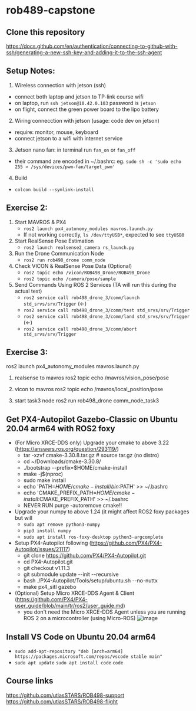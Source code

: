 # rob489-capstone
## Clone this repository
https://docs.github.com/en/authentication/connecting-to-github-with-ssh/generating-a-new-ssh-key-and-adding-it-to-the-ssh-agent
## Setup Notes:
1. Wireless connection with jetson (ssh)
 - connect both laptop and jetson to TP-link course wifi
 - on laptop, run `ssh jetson@10.42.0.103` password is `jetson`
 - on flight, connect the green power board to the lipo battery
2. Wiring connecction with jetson (usage: code dev on jetson)
 - require: monitor, mouse, keyboard
 - connect jetson to a wifi with internet service
3. Jetson nano fan: in terminal run `fan_on` or `fan_off`
 - their command are encoded in ~/.bashrc: eg. `sudo sh -c 'sudo echo 255 > /sys/devices/pwm-fan/target_pwm'`
4. Build
 - `colcon build --symlink-install`
## Exercise 2:
1. Start MAVROS & PX4
    - `ros2 launch px4_autonomy_modules mavros.launch.py`
    - If not working correctly, `ls /dev/ttyUSB*`, expected to see `ttyUSB0`
2. Start RealSense Pose Estimation
    - `ros2 launch realsense2_camera rs_launch.py`
3. Run the Drone Communication Node
    - `ros2 run rob498_drone comm_node`
4. Check VICON & RealSense Pose Data (Optional)
   - `ros2 topic echo /vicon/ROB498_Drone/ROB498_Drone`
   - `ros2 topic echo /camera/pose/sample`
4. Send Commands Using ROS 2 Services (TA will run this during the actual test)
   - `ros2 service call rob498_drone_3/comm/launch std_srvs/srv/Trigger` (<-)
   - `ros2 service call rob498_drone_3/comm/test std_srvs/srv/Trigger` 
   - `ros2 service call rob498_drone_3/comm/land std_srvs/srv/Trigger` (<-)
   - `ros2 service call rob498_drone_3/comm/abort std_srvs/srv/Trigger`

## Exercise 3:
ros2 launch px4_autonomy_modules mavros.launch.py
1. realsense to mavros
ros2 topic echo /mavros/vision_pose/pose

2. vicon to mavros
ros2 topic echo /mavros/local_position/pose

3. start task3 node 
ros2 run rob498_drone comm_node_task3


## Get PX4-Autopilot Gazebo-Classic on Ubuntu 20.04 arm64 with ROS2 foxy
- (For Micro XRCE-DDS only) Upgrade your cmake to above 3.22 (https://answers.ros.org/question/293119/)
    - tar -xzvf cmake-3.30.8.tar.gz # source tar.gz (no distro)
    - cd ~/Downloads/cmake-3.30.8/   
    - ./bootstrap --prefix=$HOME/cmake-install
    - make -j$(nproc)
    - sudo make install
    - echo 'PATH=$HOME/cmake-install/bin:$PATH' >> ~/.bashrc
    - echo 'CMAKE_PREFIX_PATH=$HOME/cmake-install:$CMAKE_PREFIX_PATH' >> ~/.bashrc
    - NEVER RUN purge -autoremove cmake!!
- Upgrade your numpy to above 1.24 (it might affect ROS2 foxy packages but will
    - `sudo apt remove python3-numpy`
    - `pip3 install numpy`
    - `sudo apt install ros-foxy-desktop python3-argcomplete`
- Setup PX4-Autopilot following (https://github.com/PX4/PX4-Autopilot/issues/21117)
    - git clone https://github.com/PX4/PX4-Autopilot.git
    - cd PX4-Autopilot.git
    - git checkout v1.11.3
    - git submodule update --init --recursive
    - bash ./PX4-Autopilot/Tools/setup/ubuntu.sh --no-nuttx
    - make px4_sitl gazebo
- (Optional) Setup Micro XRCE-DDS Agent & Client (https://github.com/PX4/PX4-user_guide/blob/main/tr/ros2/user_guide.md)
    - you don't need the Micro XRCE-DDS Agent unless you are running ROS 2 on a microcontroller (using Micro-ROS)
![image](https://github.com/user-attachments/assets/fbd46d9b-0250-4550-bcc9-7ee5bf4b6224)


## Install VS Code on Ubuntu 20.04 arm64
- `sudo add-apt-repository "deb [arch=arm64] https://packages.microsoft.com/repos/vscode stable main"`
- `sudo apt update` `sudo apt install code` `code`

## Course links
https://github.com/utiasSTARS/ROB498-support
https://github.com/utiasSTARS/ROB498-flight
